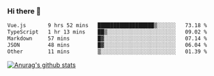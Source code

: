 ### Hi there 👋



<!--
**webB1an/webB1an** is a ✨ _special_ ✨ repository because its `README.md` (this file) appears on your GitHub profile.

Here are some ideas to get you started:

- 🔭 I’m currently working on ...
- 🌱 I’m currently learning ...
- 👯 I’m looking to collaborate on ...
- 🤔 I’m looking for help with ...
- 💬 Ask me about ...
- 📫 How to reach me: ...
- 😄 Pronouns: ...
- ⚡ Fun fact: ...
-->

<!--START_SECTION:waka-->

```txt
Vue.js       9 hrs 52 mins   ██████████████████▒░░░░░░   73.18 %
TypeScript   1 hr 13 mins    ██▒░░░░░░░░░░░░░░░░░░░░░░   09.02 %
Markdown     57 mins         █▓░░░░░░░░░░░░░░░░░░░░░░░   07.14 %
JSON         48 mins         █▓░░░░░░░░░░░░░░░░░░░░░░░   06.04 %
Other        11 mins         ▒░░░░░░░░░░░░░░░░░░░░░░░░   01.39 %
```

<!--END_SECTION:waka-->


[![Anurag's github stats](https://github-readme-stats.vercel.app/api?username=webB1an&show_icons=true&theme=radical)](https://github.com/anuraghazra/github-readme-stats)

